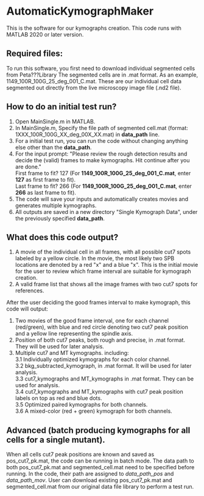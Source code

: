 # AutomaticKymographMaker

This is the software for our kymographs creation. This code runs with MATLAB 2020 or later version. 


## Required files: 
To run this software, you first need to download individual segmented cells from Peta???Library The segmented cells are in .mat format. As an example, 1149_100R_100G_25_deg_001_C.mat.  These are our individual cell data segmented out directly from the live microscopy image file (.nd2 file). 


## How to do an initial test run?
1. Open MainSingle.m in MATLAB.  
2. In MainSingle.m, Specify the file path of segmented cell.mat (format: 1XXX_100R_100G_XX_deg_00X_XX.mat) in **data_path** line.  
3. For a initial test run, you can run the code without changing anything else other than the **data_path**.  
4. For the input prompt: "Please review the rough detection results and decide the (valid) frames to make kymographs.
Hit continue after you are done."   
First frame to fit? 127    (For **1149_100R_100G_25_deg_001_C.mat**, enter **127** as first frame to fit).  
Last frame to fit? 266     (For **1149_100R_100G_25_deg_001_C.mat**, enter **266** as last frame to fit).  
5. The code will save your inputs and automatically creates movies and generates multiple kymographs.  
6. All outputs are saved in a new directory "Single Kymograph Data", under the previously specified **data_path**.


## What does this code output? 

1. A movie of the individual cell in all frames, with all possible cut7 spots labeled by a yellow circle. In the movie, the most likely two SPB locations are denoted by a red "x" and a blue "x". This is the initial movie for the user to review which frame interval are suitable for kymograph creation. 
2. A valid frame list that shows all the image frames with two cut7 spots for references.   

After the user deciding the good frames interval to make kymograph, this code will output: 
1. Two movies of the good frame interval, one for each channel (red/green), with blue and red circle denoting two cut7 peak position and a yellow line representing the spindle axis.   
2. Position of both cut7 peaks, both rough and precise, in .mat format. They will be used for later analysis.  
3. Multiple cut7 and MT kymographs. including:   
3.1 Individually optimized kymographs for each color channel.  
3.2 bkg_subtracted_kymograph, in .mat format. It will be used for later analysis.   
3.3 cut7_kymographs and MT_kymographs in .mat format. They can be used for analysis.  
3.4 cut7_kymographs and MT_kymographs with cut7 peak position labels on top as red and blue dots.  
3.5 Optimized paired kymographs for both channels.  
3.6 A mixed-color (red + green) kymograph for both channels.  


## Advanced (batch producing kymographs for all cells for a single mutant). 

When all cells cut7 peak positions are known and saved as pos_cut7_pk.mat, the code can be running in batch mode. The data path to both pos_cut7_pk.mat and segmented_cell.mat need to be specified before running. In the code, their path are assigned to *data_path_pos* and *data_path_mov*. User can download existing pos_cut7_pk.mat and segmented_cell.mat from our original data file library to perform a test run. 



